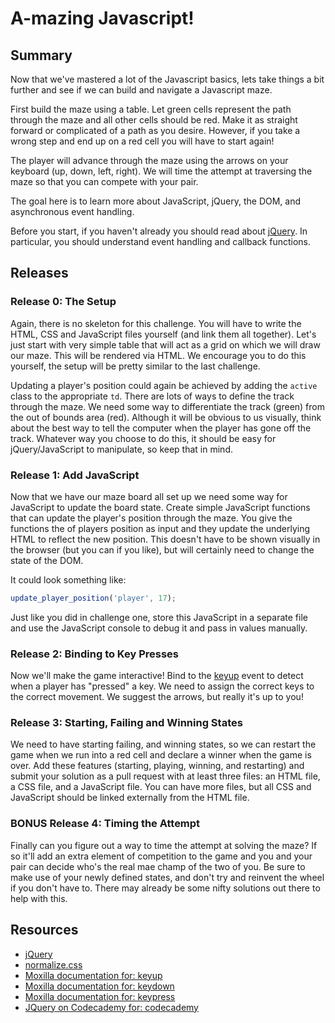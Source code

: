 # A-mazing Javascript!

## Summary

Now that we've mastered a lot of the Javascript basics, lets take things a bit further and see if we can build and navigate a Javascript maze.

First build the maze using a table. Let green cells represent the path through the maze and all other cells should be red. Make it as straight forward or complicated of a path as you desire. However, if you take a wrong step and end up on a red cell you will have to start again!

The player will advance through the maze using the arrows on your keyboard (up, down, left, right). We will time the attempt at traversing the maze so that you can compete with your pair.

The goal here is to learn more about JavaScript, jQuery, the DOM, and asynchronous event handling.

Before you start, if you haven't already you should read about [jQuery][].  In particular, you should understand event handling and callback functions.

## Releases

### Release 0: The Setup

Again, there is no skeleton for this challenge.  You will have to write the HTML, CSS and JavaScript files yourself (and link them all together).  Let's just start with very simple table that will act as a grid on which we will draw our maze.  This will be rendered via HTML. We encourage you to do this yourself, the setup will be pretty similar to the last challenge.

Updating a player's position could again be achieved by adding the `active` class to the appropriate `td`. There are lots of ways to define the track through the maze. We need some way to differentiate the track (green) from the out of bounds area (red). Although it will be obvious to us visually, think about the best way to tell the computer when the player has gone off the track. Whatever way you choose to do this, it should be easy for jQuery/JavaScript to manipulate, so keep that in mind.


### Release 1: Add JavaScript

Now that we have our maze board all set up we need some way for JavaScript to update the board state.  Create simple
JavaScript functions that can update the player's position through the maze.  You give the functions the of players position as input and they update the underlying HTML to reflect the new position. This doesn't have to be shown visually in the browser (but you can if you like), but will certainly need to change the state of the DOM.

It could look something like:

```javascript
update_player_position('player', 17);
```

Just like you did in challenge one, store this JavaScript in a separate file and use the JavaScript console to debug it and pass in values manually.

### Release 2: Binding to Key Presses

Now we'll make the game interactive!  Bind to the [keyup][] event to detect when a player has "pressed" a key.  We need to assign the correct keys to the correct movement. We suggest the arrows, but really it's up to you!


### Release 3: Starting, Failing and Winning States

We need to have starting failing, and winning states, so we can restart the game when we run into a red cell and declare a winner when the game is over.  Add these features (starting, playing, winning, and restarting) and submit your solution as a pull request with at least three files: an HTML file, a CSS file, and a JavaScript file. You can have more files, but all CSS and JavaScript should be linked externally from the HTML file.

### BONUS Release 4: Timing the Attempt

Finally can you figure out a way to time the attempt at solving the maze? If so it'll add an extra element of competition to the game and you and your pair can decide who's the real mae champ of the two of you. Be sure to make use of your newly defined states, and don't try and reinvent the wheel if you don't have to. There may already be some nifty solutions out there to help with this.

## Resources

* [jQuery][]
* [normalize.css][]
* [Moxilla documentation for: keyup][keyup]
* [Moxilla documentation for: keydown][keydown]
* [Moxilla documentation for: keypress][keypress]
* [JQuery on Codecademy for: codecademy][codecademy]


[jQuery]: http://learn.jquery.com/about-jquery/
[normalize.css]: http://necolas.github.com/normalize.css/
[keyup]: http://api.jquery.com/keyup/
[keydown]: http://api.jquery.com/keydown/
[keypress]: http://api.jquery.com/keypress/
[codecademy]: http://www.codecademy.com/tracks/jquery
